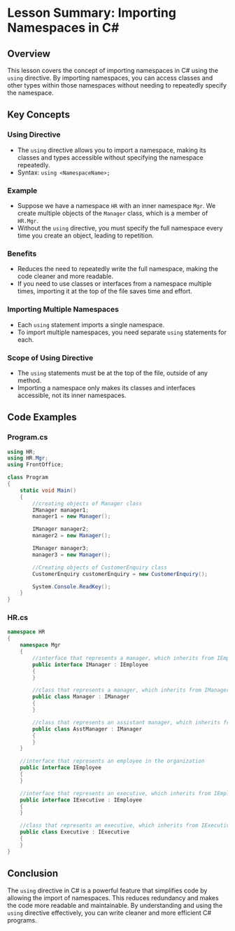 
# Lesson Summary: Importing Namespaces in C#

## Overview
This lesson covers the concept of importing namespaces in C# using the `using` directive. By importing namespaces, you can access classes and other types within those namespaces without needing to repeatedly specify the namespace.

## Key Concepts

### Using Directive
- The `using` directive allows you to import a namespace, making its classes and types accessible without specifying the namespace repeatedly.
- Syntax: `using <NamespaceName>;`

### Example
- Suppose we have a namespace `HR` with an inner namespace `Mgr`. We create multiple objects of the `Manager` class, which is a member of `HR.Mgr`.
- Without the `using` directive, you must specify the full namespace every time you create an object, leading to repetition.

### Benefits
- Reduces the need to repeatedly write the full namespace, making the code cleaner and more readable.
- If you need to use classes or interfaces from a namespace multiple times, importing it at the top of the file saves time and effort.

### Importing Multiple Namespaces
- Each `using` statement imports a single namespace.
- To import multiple namespaces, you need separate `using` statements for each.

### Scope of Using Directive
- The `using` statements must be at the top of the file, outside of any method.
- Importing a namespace only makes its classes and interfaces accessible, not its inner namespaces.

## Code Examples

### Program.cs
```csharp
using HR;
using HR.Mgr;
using FrontOffice;

class Program
{
    static void Main()
    {
        //creating objects of Manager class
        IManager manager1;
        manager1 = new Manager();

        IManager manager2;
        manager2 = new Manager();

        IManager manager3;
        manager3 = new Manager();

        //Creating objects of CustomerEnquiry class
        CustomerEnquiry customerEnquiry = new CustomerEnquiry();

        System.Console.ReadKey();
    }
}
```

### HR.cs
```csharp
namespace HR
{
    namespace Mgr
    {
        //interface that represents a manager, which inherits from IEmployee
        public interface IManager : IEmployee
        {
        }

        //class that represents a manager, which inherits from IManager
        public class Manager : IManager
        {
        }

        //class that represents an assistant manager, which inherits from IManager
        public class AsstManager : IManager
        {
        }
    }

    //interface that represents an employee in the organization
    public interface IEmployee
    {
    }

    //interface that represents an executive, which inherits from IEmployee
    public interface IExecutive : IEmployee
    {
    }

    //class that represents an executive, which inherits from IExecutive
    public class Executive : IExecutive
    {
    }
}
```

## Conclusion
The `using` directive in C# is a powerful feature that simplifies code by allowing the import of namespaces. This reduces redundancy and makes the code more readable and maintainable. By understanding and using the `using` directive effectively, you can write cleaner and more efficient C# programs.

